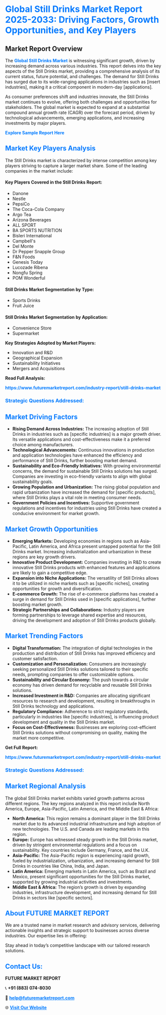 <h1 style="color: #007BFF;">Global Still Drinks Market Report 2025-2033: Driving Factors, Growth Opportunities, and Key Players</h1>

<section id="overview">
<h2>Market Report Overview</h2>
<p>The <a href="https://www.futuremarketreport.com/industry-report/still-drinks-market" style="color: #007BFF; text-decoration: none;"><strong>Global Still Drinks Market</strong></a> is witnessing significant growth, driven by increasing demand across various industries. This report delves into the key aspects of the Still Drinks market, providing a comprehensive analysis of its current status, future potential, and challenges. The demand for Still Drinks has surged due to its wide-ranging applications in industries such as [insert industries], making it a critical component in modern-day [applications].</p>
<p>As consumer preferences shift and industries innovate, the Still Drinks market continues to evolve, offering both challenges and opportunities for stakeholders. The global market is expected to expand at a substantial compound annual growth rate (CAGR) over the forecast period, driven by technological advancements, emerging applications, and increasing investments by major players.</p>
</section>

<section id="overview">
<p><a href="https://www.futuremarketreport.com/request-sample/reportId=85496" style="color: #007BFF; text-decoration: none;"><strong>Explore Sample Report Here</strong></a></p>
</section>

<section id="key-players">
<h2 style="color: #007BFF;">Market Key Players Analysis</h2>
<p>The Still Drinks market is characterized by intense competition among key players striving to capture a larger market share. Some of the leading companies in the market include:</p>
<h4>Key Players Covered in the Still Drinks Report:</h4>
<ul><li>Danone</li><li>Nestle</li><li>PepsiCo</li><li>The Coca-Cola Company</li><li>Argo Tea</li><li>Arizona Beverages</li><li>ALL SPORT</li><li>BA SPORTS NUTRITION</li><li>Bisleri International</li><li>Campbell&#039;s</li><li>Del Monte</li><li>Dr Pepper Snapple Group</li><li>F&amp;N Foods</li><li>Genesis Today</li><li>Lucozade Ribena</li><li>Nongfu Spring</li><li>POM Wonderful</li></ul>
<h4>Still Drinks Market Segmentation by Type:</h4>
<ul><li>Sports Drinks</li><li>Fruit Juice</li></ul>

<h4>Still Drinks Market Segmentation by Application:</h4>
<ul><li>Convenience Store</li><li>Supermarket</li></ul>
<p><strong>Key Strategies Adopted by Market Players:</strong></p>
<ul>
<li>Innovation and R&D</li>
<li>Geographical Expansion</li>
<li>Sustainability Initiatives</li>
<li>Mergers and Acquisitions</li>
</ul>
</section>

<section>
<p><strong>Read Full Analysis: </strong></p><a href="https://www.futuremarketreport.com/industry-report/still-drinks-market" style="color: #007BFF; text-decoration: none;"><strong>https://www.futuremarketreport.com/industry-report/still-drinks-market</strong></a>
<h3 style="color: #007BFF;">Strategic Questions Addressed:</h3>
</section>

<section id="driving-factors">
<h2 style="color: #007BFF;">Market Driving Factors</h2>
<ul>
<li><strong>Rising Demand Across Industries:</strong> The increasing adoption of Still Drinks in industries such as [specific industries] is a major growth driver. Its versatile applications and cost-effectiveness make it a preferred choice among manufacturers.</li>
<li><strong>Technological Advancements:</strong> Continuous innovations in production and application technologies have enhanced the efficiency and performance of Still Drinks, further boosting market demand.</li>
<li><strong>Sustainability and Eco-Friendly Initiatives:</strong> With growing environmental concerns, the demand for sustainable Still Drinks solutions has surged. Companies are investing in eco-friendly variants to align with global sustainability goals.</li>
<li><strong>Growing Population and Urbanization:</strong> The rising global population and rapid urbanization have increased the demand for [specific products], where Still Drinks plays a vital role in meeting consumer needs.</li>
<li><strong>Government Policies and Incentives:</strong> Supportive government regulations and incentives for industries using Still Drinks have created a conducive environment for market growth.</li>
</ul>
</section>

<section id="growth-opportunities">
<h2 style="color: #007BFF;">Market Growth Opportunities</h2>
<ul>
<li><strong>Emerging Markets:</strong> Developing economies in regions such as Asia-Pacific, Latin America, and Africa present untapped potential for the Still Drinks market. Increasing industrialization and urbanization in these regions are key growth drivers.</li>
<li><strong>Innovative Product Development:</strong> Companies investing in R&D to create innovative Still Drinks products with enhanced features and applications are likely to gain a competitive edge.</li>
<li><strong>Expansion into Niche Applications:</strong> The versatility of Still Drinks allows it to be utilized in niche markets such as [specific niches], creating opportunities for growth and diversification.</li>
<li><strong>E-commerce Growth:</strong> The rise of e-commerce platforms has created a surge in demand for Still Drinks used in [specific applications], further boosting market growth.</li>
<li><strong>Strategic Partnerships and Collaborations:</strong> Industry players are forming partnerships to leverage shared expertise and resources, driving the development and adoption of Still Drinks products globally.</li>
</ul>
</section>

<section id="trending-factors">
<h2 style="color: #007BFF;">Market Trending Factors</h2>
<ul>
<li><strong>Digital Transformation:</strong> The integration of digital technologies in the production and distribution of Still Drinks has improved efficiency and customer satisfaction.</li>
<li><strong>Customization and Personalization:</strong> Consumers are increasingly seeking personalized Still Drinks solutions tailored to their specific needs, prompting companies to offer customizable options.</li>
<li><strong>Sustainability and Circular Economy:</strong> The push towards a circular economy has driven demand for recyclable and reusable Still Drinks solutions.</li>
<li><strong>Increased Investment in R&D:</strong> Companies are allocating significant resources to research and development, resulting in breakthroughs in Still Drinks technology and applications.</li>
<li><strong>Regulatory Compliance:</strong> Adherence to strict regulatory standards, particularly in industries like [specific industries], is influencing product development and quality in the Still Drinks market.</li>
<li><strong>Focus on Cost-Effectiveness:</strong> Businesses are exploring cost-efficient Still Drinks solutions without compromising on quality, making the market more competitive.</li>
</ul>
</section>

<section>
<p><strong>Get Full Report: </strong></p><a href="https://www.futuremarketreport.com/industry-report/still-drinks-market" style="color: #007BFF; text-decoration: none;"><strong>https://www.futuremarketreport.com/industry-report/still-drinks-market</strong></a>
<h3 style="color: #007BFF;">Strategic Questions Addressed:</h3>
</section>


<section id="regional-analysis">
<h2 style="color: #007BFF;">Market Regional Analysis</h2>
<p>The global Still Drinks market exhibits varied growth patterns across different regions. The key regions analyzed in this report include North America, Europe, Asia-Pacific, Latin America, and the Middle East & Africa:</p>
<ul>
<li><strong>North America:</strong> This region remains a dominant player in the Still Drinks market due to its advanced industrial infrastructure and high adoption of new technologies. The U.S. and Canada are leading markets in this region.</li>
<li><strong>Europe:</strong> Europe has witnessed steady growth in the Still Drinks market, driven by stringent environmental regulations and a focus on sustainability. Key countries include Germany, France, and the U.K.</li>
<li><strong>Asia-Pacific:</strong> The Asia-Pacific region is experiencing rapid growth, fueled by industrialization, urbanization, and increasing demand for Still Drinks in countries like China, India, and Japan.</li>
<li><strong>Latin America:</strong> Emerging markets in Latin America, such as Brazil and Mexico, present significant opportunities for the Still Drinks market, supported by growing industrial activities and investments.</li>
<li><strong>Middle East & Africa:</strong> The region’s growth is driven by expanding industries, infrastructure development, and increasing demand for Still Drinks in sectors like [specific sectors].</li>
</ul>
</section>

<footer>
<h2 style="color: #007BFF;">About FUTURE MARKET REPORT</h2>
<p>We are a trusted name in market research and advisory services, delivering actionable insights and strategic support to businesses across diverse industries. Our expertise lies in offering:</p>

<p>Stay ahead in today’s competitive landscape with our tailored research solutions.</p>

<h2 style="color: #007BFF;">Contact Us:</h2>
<p><strong>FUTURE MARKET REPORT</strong></p>
<p>📞 <strong>+91 (883) 074-8030</strong></p>
<p>📧 <strong><a href="mailto:help@futuremarketreport.com" style="color: #007BFF;">help@futuremarketreport.com</a></strong></p>
<p>🌐 <strong><a href="https://www.futuremarketreport.com/" style="color: #007BFF;">Visit Our Website</a></strong></p>
</footer>